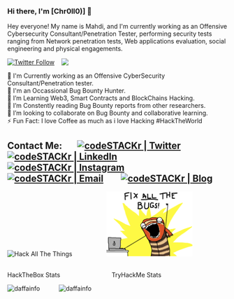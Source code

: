 ### Hi there, I'm [Chr0ll0)] 👋

Hey everyone! My name is Mahdi, and I'm currently working as an Offensive Cybersecurity Consultant/Penetration Tester, performing security tests ranging from Network penetration tests, Web applications evaluation, social engineering and physical engagements.

[![Twitter Follow](https://img.shields.io/twitter/follow/elmahdibenrais?color=1DA1F2&logo=twitter&style=for-the-badge)](https://twitter.com/intent/follow?screen_name=elmahdibenrais)
<img align='right' src="https://github-readme-stats.vercel.app/api?username=elmahdibenrais&show_icons=true&theme=radical" width="380">

🔭 I'm Currently working as an Offensive CyberSecurity Consultant/Penetration tester.<br/>
🐞 I'm an Occassional Bug Bounty Hunter.<br/>
📖 I’m Learning Web3, Smart Contracts and BlockChains Hacking.<br/>
📖 I’m Constently reading Bug Bounty reports from other researchers.<br/>
👯 I’m looking to collaborate on Bug Bounty and collaborative learning.<br/>
⚡️ Fun Fact: I love Coffee as much as i love Hacking #HackTheWorld<br/>

## Contact Me: &nbsp;&nbsp;&nbsp;&nbsp;&nbsp;&nbsp;[<img align="bottom" alt="codeSTACKr | Twitter" width="26px" src="https://img.icons8.com/?size=512&id=13963&format=png" />][twitter] &nbsp;&nbsp;&nbsp;&nbsp;&nbsp;&nbsp; [<img align="bottom" alt="codeSTACKr | LinkedIn" width="26px" src="https://img.icons8.com/?size=512&id=xuvGCOXi8Wyg&format=png" />][linkedin]  &nbsp;&nbsp;&nbsp;&nbsp;&nbsp;&nbsp; [<img align="bottom" alt="codeSTACKr | Instagram" width="26px" src="https://img.icons8.com/?size=512&id=Xy10Jcu1L2Su&format=png" />][instagram] &nbsp;&nbsp;&nbsp;&nbsp;&nbsp;&nbsp; [<img align="bottom" alt="codeSTACKr | Email" width="26px" src="https://img.icons8.com/color/48/000000/email.png" />][email]  &nbsp;&nbsp;&nbsp;&nbsp;&nbsp;&nbsp; [<img align="bottom" alt="codeSTACKr | Blog" width="26px" src="https://img.icons8.com/color/48/000000/domain.png" />][blog]


[twitter]: https://twitter.com/x
[instagram]: https://instagram.com/x
[linkedin]: https://www.linkedin.com/in/x/
[email]: mailto:x@gmail.com
[blog]: https://x.github.io/

<p align="left">
  <img width="39%" src="https://i.kym-cdn.com/photos/images/original/001/209/715/032.png" alt="Hack All The Things" /> &nbsp;&nbsp;&nbsp;&nbsp;&nbsp;&nbsp;&nbsp;&nbsp;&nbsp;&nbsp;&nbsp;&nbsp;&nbsp;&nbsp;&nbsp;&nbsp;&nbsp;&nbsp;
  <img width="39%" src="https://raw.githubusercontent.com/streghstreek/streghstreek/main/fix.png" alt="Fix All The Bugs" />
</p>
<br/>
 HackTheBox Stats &nbsp;&nbsp;&nbsp;&nbsp;&nbsp;&nbsp;&nbsp;&nbsp;&nbsp;&nbsp;&nbsp;&nbsp;&nbsp;&nbsp;&nbsp;&nbsp;&nbsp;&nbsp;&nbsp;&nbsp;&nbsp;&nbsp;&nbsp;&nbsp;&nbsp;&nbsp;&nbsp;&nbsp;  TryHackMe Stats

![daffainfo](https://www.hackthebox.eu/badge/image/165850) &nbsp;&nbsp;&nbsp;&nbsp;&nbsp;&nbsp;&nbsp;&nbsp;&nbsp; ![daffainfo](https://tryhackme-badges.s3.amazonaws.com/Chrollo404.png)
